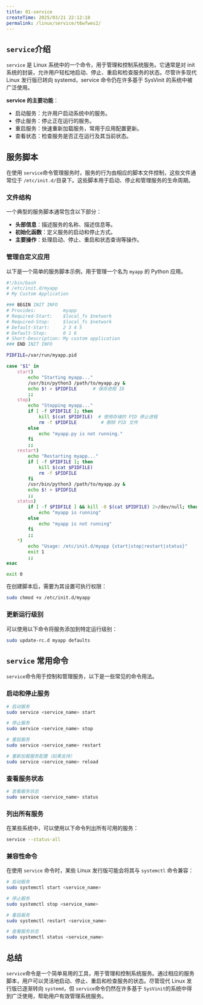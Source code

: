 ```yaml
---
title: 01-service
createTime: 2025/03/21 22:12:18
permalink: /linux/service/t6wfwes2/
---
```

## ​`service`​介绍

​`service`​ 是 Linux 系统中的一个命令，用于管理和控制系统服务。它通常是对 init 系统的封装，允许用户轻松地启动、停止、重启和检查服务的状态。尽管许多现代 Linux 发行版已转向 systemd，service 命令仍在许多基于 SysVinit 的系统中被广泛使用。

**service 的主要功能**：

* 启动服务：允许用户启动系统中的服务。
* 停止服务：停止正在运行的服务。
* 重启服务：快速重新加载服务，常用于应用配置更新。
* 查看状态：检查服务是否正在运行及其当前状态。

## 服务脚本

在使用 `service`​ 命令管理服务时，服务的行为由相应的脚本文件控制，这些文件通常位于 `/etc/init.d/`​ 目录下。这些脚本用于启动、停止和管理服务的生命周期。

### 文件结构

一个典型的服务脚本通常包含以下部分：

* **头部信息**：描述服务的名称、描述信息等。
* **初始化函数**：定义服务的启动和停止方式。
* **主要操作**：处理启动、停止、重启和状态查询等操作。

### 管理自定义应用

以下是一个简单的服务脚本示例，用于管理一个名为 `myapp`​ 的 Python 应用。

```bash
#!/bin/bash
# /etc/init.d/myapp
# My Custom Application

### BEGIN INIT INFO
# Provides:          myapp
# Required-Start:    $local_fs $network
# Required-Stop:     $local_fs $network
# Default-Start:     2 3 4 5
# Default-Stop:      0 1 6
# Short-Description: My custom application
### END INIT INFO

PIDFILE=/var/run/myapp.pid

case "$1" in
    start)
        echo "Starting myapp..."
        /usr/bin/python3 /path/to/myapp.py &
        echo $! > $PIDFILE      # 保存进程 ID
        ;;
    stop)
        echo "Stopping myapp..."
        if [ -f $PIDFILE ]; then
            kill $(cat $PIDFILE)  # 使用存储的 PID 停止进程
            rm -f $PIDFILE         # 删除 PID 文件
        else
            echo "myapp.py is not running."
        fi
        ;;
    restart)
        echo "Restarting myapp..."
        if [ -f $PIDFILE ]; then
            kill $(cat $PIDFILE)
            rm -f $PIDFILE
        fi
        /usr/bin/python3 /path/to/myapp.py &
        echo $! > $PIDFILE
        ;;
    status)
        if [ -f $PIDFILE ] && kill -0 $(cat $PIDFILE) 2>/dev/null; then
            echo "myapp is running"
        else
            echo "myapp is not running"
        fi
        ;;
    *)
        echo "Usage: /etc/init.d/myapp {start|stop|restart|status}"
        exit 1
        ;;
esac

exit 0
```

在创建脚本后，需要为其设置可执行权限：

```bash
sudo chmod +x /etc/init.d/myapp
```

### 更新运行级别

可以使用以下命令将服务添加到特定运行级别：

```bash
sudo update-rc.d myapp defaults
```

## ​`service`​ 常用命令

​`service`​ 命令用于控制和管理服务，以下是一些常见的命令用法。

### 启动和停止服务

```bash
# 启动服务
sudo service <service_name> start

# 停止服务
sudo service <service_name> stop

# 重启服务
sudo service <service_name> restart

# 重新加载服务配置（如果支持）
sudo service <service_name> reload
```

### 查看服务状态

```bash
# 查看服务状态
sudo service <service_name> status
```

### 列出所有服务

在某些系统中，可以使用以下命令列出所有可用的服务：

```bash
service --status-all
```

### 兼容性命令

在使用 `service`​ 命令时，某些 Linux 发行版可能会将其与 `systemctl`​ 命令兼容：

```bash
# 启动服务
sudo systemctl start <service_name>

# 停止服务
sudo systemctl stop <service_name>

# 重启服务
sudo systemctl restart <service_name>

# 查看服务状态
sudo systemctl status <service_name>
```

## 总结

​`service`​ 命令是一个简单易用的工具，用于管理和控制系统服务。通过相应的服务脚本，用户可以灵活地启动、停止、重启和检查服务的状态。尽管现代 Linux 发行版已逐渐转向 `systemd`​，但 `service`​ 命令仍然在许多基于 `SysVinit`​ 的系统中得到广泛使用，帮助用户有效管理系统服务。
